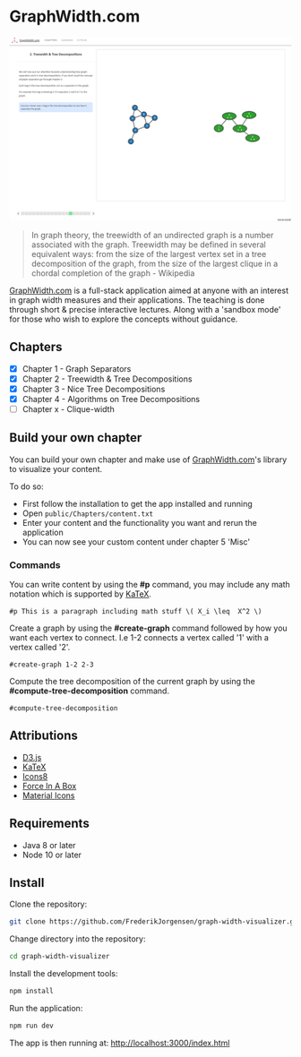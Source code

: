 # GraphWidth.com

![](readmeimg.png)

> In graph theory, the treewidth of an undirected graph is a number associated with the graph. Treewidth may be defined in several equivalent ways: from the size of the largest vertex set in a tree decomposition of the graph, from the size of the largest clique in a chordal completion of the graph - Wikipedia

[GraphWidth.com](http://www.graphwidth.com/) is a full-stack application aimed at anyone with an interest in graph width measures and their applications. The teaching is done through short & precise interactive lectures. Along with a 
'sandbox mode' for those who wish to explore the concepts without guidance.

## Chapters

- [x] Chapter 1 - Graph Separators
- [x] Chapter 2 - Treewidth & Tree Decompositions
- [x] Chapter 3 - Nice Tree Decompositions
- [x] Chapter 4 - Algorithms on Tree Decompositions
- [ ] Chapter x - Clique-width

## Build your own chapter

You can build your own chapter and make use of [GraphWidth.com](http://www.graphwidth.com/)'s library to visualize your content.

To do so:
- First follow the installation to get the app installed and running
- Open `public/Chapters/content.txt`
- Enter your content and the functionality you want and rerun the application
- You can now see your custom content under chapter 5 'Misc'

### Commands
You can write content by using the **#p** command, you may include any math notation which is supported by [KaTeX](https://katex.org/).
```
#p This is a paragraph including math stuff \( X_i \leq  X^2 \)
```
Create a graph by using the **#create-graph** command followed by how you want each vertex to connect. I.e 1-2 connects a vertex called '1' with a vertex called '2'.
```
#create-graph 1-2 2-3
```
Compute the tree decomposition of the current graph by using the **#compute-tree-decomposition** command.
```
#compute-tree-decomposition
```
## Attributions
- [D3.js](https://d3js.org/)
- [KaTeX](https://katex.org/)
- [Icons8](https://icons8.com/)
- [Force In A Box](https://github.com/john-guerra/forceInABox)
- [Material Icons](https://material.io/resources/icons/?style=baseline)


## Requirements
- Java 8 or later
- Node 10 or later

## Install

Clone the repository:  
```bash
git clone https://github.com/FrederikJorgensen/graph-width-visualizer.git
```  
Change directory into the repository:  
```bash
cd graph-width-visualizer
```
Install the development tools:  
```bash
npm install
```    
Run the application:  
```bash
npm run dev
```

The app is then running at: 
[http://localhost:3000/index.html](http://localhost:3000/index.html)